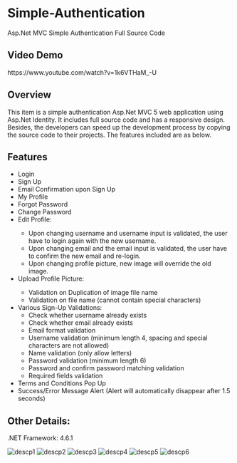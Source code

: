 # Simple-Authentication
Asp.Net MVC Simple Authentication Full Source Code

<h2>Video Demo</h2>
https://www.youtube.com/watch?v=1k6VTHaM_-U

<h2>Overview</h2>
<p>This item is a simple authentication Asp.Net MVC 5 web application using Asp.Net Identity. 
It includes full source code and has a responsive design. 
Besides, the developers can speed up the development process by copying the source code 
to their projects. The features included are as below.</p>

<h2>Features</h2>
<ul>
<li>Login</li>
<li>Sign Up</li>
<li>Email Confirmation upon Sign Up</li>
<li>My Profile</li>
<li>Forgot Password</li>
<li>Change Password</li>
<li>Edit Profile:</li>
<ul>
<li>Upon changing username and username input is validated, the user have to login again with the new username.</li>
<li>Upon changing email and the email input is validated, the user have to confirm the new email and re-login.</li>
<li>Upon changing profile picture, new image will override the old image.</li>
</ul>
<li>Upload Profile Picture:</li>
<ul>
<li>Validation on Duplication of image file name</li>
<li>Validation on file name (cannot contain special characters)</li>
</ul>
<li>Various Sign-Up Validations:
<ul>
<li>Check whether username already exists</li>
<li>Check whether email already exists</li>
<li>Email format validation</li>
<li>Username validation (minimum length 4, spacing and special characters are not allowed)</li>
<li>Name validation (only allow letters)</li>
<li>Password validation (minimum length 6)</li>
<li>Password and confirm password matching validation</li>
<li>Required fields validation</li>
</ul>
</li>
<li>Terms and Conditions Pop Up</li>
<li>Success/Error Message Alert (Alert will automatically disappear after 1.5 seconds)</li>

</ul>

<h2>Other Details:</h2>
<p>.NET Framework: 4.6.1</p>
<img src="https://padlet-uploads.storage.googleapis.com/432143275/81ae164310158eed17f86478ef7011c9/7.png" alt="descp1" style="height:auto;max-width:100%">
<img src="https://padlet-uploads.storage.googleapis.com/432143275/b0927d240bcde7bdc58ed390d72973f1/8.png" alt="descp2" style="height:auto;max-width:100%">
<img src="https://padlet-uploads.storage.googleapis.com/432143275/f326389e53706456f2840ad0a38dc1ff/3.png" alt="descp3" style="height:auto;max-width:100%">
<img src="https://padlet-uploads.storage.googleapis.com/432143275/5917817fab775a2fa969895ab177d14b/4.png" alt="descp4" style="height:auto;max-width:100%">
<img src="https://padlet-uploads.storage.googleapis.com/432143275/8d52b124b43efa8337bcab475d6369ec/5.png" alt="descp5" style="height:auto;max-width:100%">
<img src="https://padlet-uploads.storage.googleapis.com/432143275/c3a393ac624fe3a824c35c3d18aaca43/6.png" alt="descp6" style="height:auto;max-width:100%">

